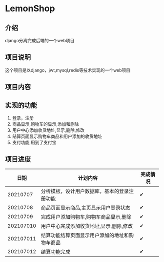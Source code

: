# LemonShop


## 介绍

django分离完成后端的一个web项目



## 项目说明
这个项目是以django，jwt,mysql,redis等技术实现的一个web项目



## 项目内容




## 实现的功能
1. 登录，注册
2. 商品显示,购物车的显示,添加和删除
3. 用户中心添加收货地址,显示,删除,修改
4. 结算页面显示购物车商品和用户添加的收货地址
5. 支付功能,用到了支付宝



## 项目进度

|  日期   |  计划内容  |  完成情况  | 
| ---- | ---- | ---- |
| 20210707 | 分析模板，设计用户数据库，基本的登录注册功能 | ✔ |
| 20210708 | 商品页面显示商品,主页显示用户登录状态 | ✔ |
| 20210709 | 完成用户添加购物车,购物车商品显示,删除 | ✔ |
| 202107010 | 用户中心完成添加收货地址,显示,删除,修改 | ✔ |
| 202107011 | 结算功能结算页面显示用户添加的地址和购物车商品 | ✔ |
| 202107012 | 结算功能完成 | ✔ |
